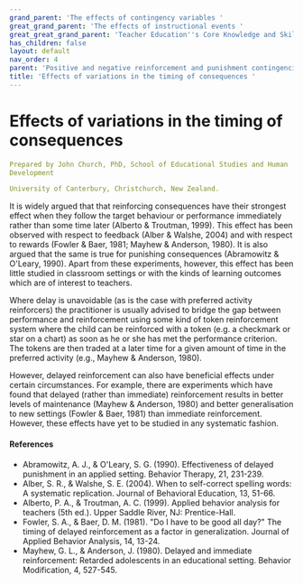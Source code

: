 ```yaml
---
grand_parent: 'The effects of contingency variables '
great_grand_parent: 'The effects of instructional events '
great_great_grand_parent: 'Teacher Education''s Core Knowledge and Skills.'
has_children: false
layout: default
nav_order: 4
parent: 'Positive and negative reinforcement and punishment contingencies '
title: 'Effects of variations in the timing of consequences '
---
```

# Effects of variations in the timing of consequences


```yaml
Prepared by John Church, PhD, School of Educational Studies and Human
Development

University of Canterbury, Christchurch, New Zealand.
```


It is widely argued that that reinforcing consequences have their
strongest effect when they follow the target behaviour or performance
immediately rather than some time later (Alberto & Troutman, 1999). This
effect has been observed with respect to feedback (Alber & Walshe, 2004)
and with respect to rewards (Fowler & Baer, 1981; Mayhew & Anderson,
1980). It is also argued that the same is true for punishing
consequences (Abramowitz & O'Leary, 1990). Apart from these experiments,
however, this effect has been little studied in classroom settings or
with the kinds of learning outcomes which are of interest to teachers.

Where delay is unavoidable (as is the case with preferred activity
reinforcers) the practitioner is usually advised to bridge the gap
between performance and reinforcement using some kind of token
reinforcement system where the child can be reinforced with a token
(e.g. a checkmark or star on a chart) as soon as he or she has met the
performance criterion. The tokens are then traded at a later time for a
given amount of time in the preferred activity (e.g., Mayhew & Anderson,
1980).

However, delayed reinforcement can also have beneficial effects under
certain circumstances. For example, there are experiments which have
found that delayed (rather than immediate) reinforcement results in
better levels of maintenance (Mayhew & Anderson, 1980) and better
generalisation to new settings (Fowler & Baer, 1981) than immediate
reinforcement. However, these effects have yet to be studied in any
systematic fashion.


#### References

-   Abramowitz, A. J., & O\'Leary, S. G. (1990). Effectiveness of
    delayed punishment in an applied setting. Behavior Therapy, 21,
    231-239.
-   Alber, S. R., & Walshe, S. E. (2004). When to self-correct spelling
    words: A systematic replication. Journal of Behavioral Education,
    13, 51-66.
-   Alberto, P. A., & Troutman, A. C. (1999). Applied behavior analysis
    for teachers (5th ed.). Upper Saddle River, NJ: Prentice-Hall.
-   Fowler, S. A., & Baer, D. M. (1981). \"Do I have to be good all
    day?\" The timing of delayed reinforcement as a factor in
    generalization. Journal of Applied Behavior Analysis, 14, 13-24.
-   Mayhew, G. L., & Anderson, J. (1980). Delayed and immediate
    reinforcement: Retarded adolescents in an educational setting.
    Behavior Modification, 4, 527-545.
